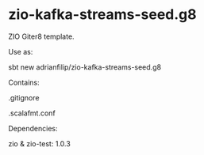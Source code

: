 # zio-kafka-streams-seed.g8
ZIO Giter8 template.

Use as: 

sbt new adrianfilip/zio-kafka-streams-seed.g8 

Contains:

.gitignore

.scalafmt.conf

Dependencies:

zio & zio-test: 1.0.3


